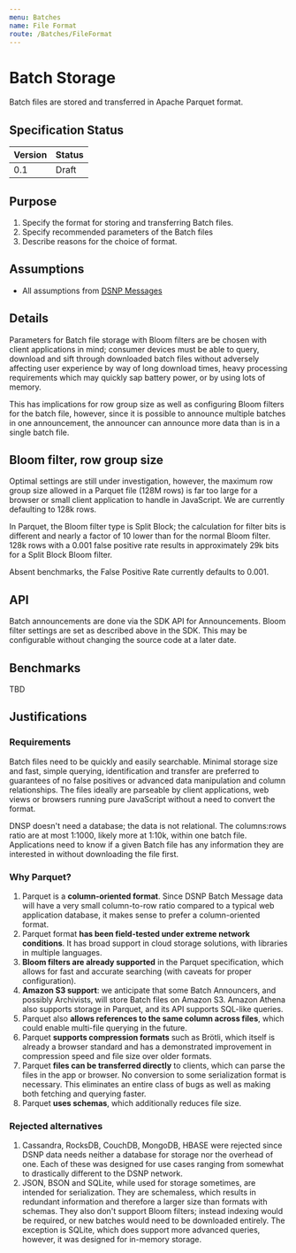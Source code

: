 ```yaml
---
menu: Batches
name: File Format 
route: /Batches/FileFormat
---
```


# Batch Storage
Batch files are stored and transferred in Apache Parquet format.

## Specification Status

| Version | Status |
---------- | ---------
| 0.1     | Draft |

## Purpose
1. Specify the format for storing and transferring Batch files.
1. Specify recommended parameters of the Batch files
1. Describe reasons for the choice of format.

## Assumptions
* All assumptions from [DSNP Messages](/Messages/Overview)

## Details
Parameters for Batch file storage with Bloom filters are be chosen with client applications in mind; consumer devices must be able to query, download and sift through downloaded batch files without adversely affecting user experience by way of
long download times, heavy processing requirements which may quickly sap battery power, or by using lots of memory.

This has implications for row group size as well as configuring Bloom filters for the batch file, however, since it is possible to announce multiple batches in one announcement, the announcer can announce more data than  is in a single batch file.

## Bloom filter, row group size 
Optimal settings are still under investigation, however, the maximum row group size allowed in a Parquet file (128M rows) is far too large for a browser or small client application to handle in JavaScript. We are currently defaulting to 128k rows.  

In Parquet, the Bloom filter type is Split Block; the calculation for filter bits is different and nearly a factor of 10 lower than for the normal Bloom filter.  128k rows with a 0.001 false positive rate results in approximately 29k bits for a Split Block Bloom filter.

Absent benchmarks, the False Positive Rate currently defaults to 0.001.
 
## API
Batch announcements are done via the SDK API for Announcements.  Bloom filter settings are set as described above in the SDK.  This may be configurable without changing the source code at a later date.  

## Benchmarks
TBD

## Justifications

### Requirements
Batch files need to be quickly and easily searchable. Minimal storage size and fast, simple querying, identification and transfer are preferred to guarantees of no false positives or advanced data manipulation and column relationships.  The files ideally are parseable by client applications, web views or browsers running pure JavaScript without a need to convert the format.

DNSP doesn't need a database; the data is not relational. The columns:rows ratio are  at most 1:1000, likely more at 1:10k, within one batch file. Applications need to know if a given Batch file has any information they are interested in without downloading the file first.

### Why Parquet?
1. Parquet is a **column-oriented format**. Since DSNP Batch Message data will have a very small column-to-row ratio compared to a typical web application database, it makes sense to prefer a column-oriented format.
1. Parquet format **has been field-tested under extreme network conditions**. It has broad support in cloud storage solutions, with libraries in multiple languages. 
1. **Bloom filters are already supported** in the Parquet specification, which allows for fast and accurate searching (with caveats for proper configuration).
1. **Amazon S3 support**: we anticipate that some Batch Announcers, and possibly Archivists, will store Batch files on Amazon S3. Amazon Athena also supports storage in Parquet, and its API supports SQL-like queries.
1. Parquet also **allows references to the same column across files**, which could enable multi-file querying in the future.
1. Parquet **supports compression formats** such as Brötli, which itself is already a browser standard and has a demonstrated improvement in compression speed and file size over older formats.
1. Parquet **files can be transferred directly** to clients, which can parse the files in the app or browser. No conversion to some serialization format is necessary. This eliminates an entire class of bugs as well as making both fetching and querying faster.
1. Parquet **uses schemas**, which additionally reduces file size.

### Rejected alternatives
1. Cassandra, RocksDB, CouchDB, MongoDB, HBASE were rejected since DSNP data needs neither a database for storage nor the overhead of one. Each of these was designed for use cases ranging from somewhat to drastically different to the DSNP network. 
1. JSON, BSON and SQLite, while used for storage sometimes, are intended for serialization. They are schemaless, which results in redundant information and therefore a larger size than formats with schemas. They also don't support Bloom filters; instead indexing would be required, or new batches would need to be downloaded entirely.  The exception is SQLite, which does support more advanced queries, however, it was designed for in-memory storage.

